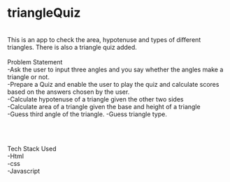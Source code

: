 # triangleQuiz
<br>
This is an app to check the area, hypotenuse and types of different triangles. There is also a triangle quiz added.<br>
<br>
Problem Statement<br>
-Ask the user to input three angles and you say whether the angles make a triangle or not.<br>
-Prepare a Quiz and enable the user to play the quiz and calculate scores based on the answers chosen by the user.<br>
-Calculate hypotenuse of a triangle given the other two sides<br>
-Calculate area of a triangle given the base and height of a triangle<br>
-Guess third angle of the triangle.
-Guess triangle type.

<br><br>

Tech Stack Used <br>
-Html <br>
-css <br>
-Javascript<br>

